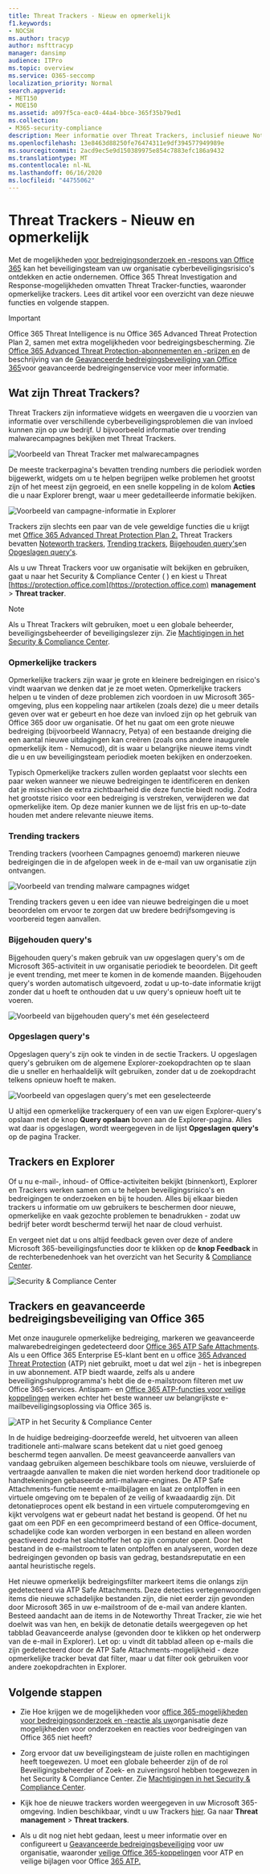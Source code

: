 ```yaml
---
title: Threat Trackers - Nieuw en opmerkelijk
f1.keywords:
- NOCSH
ms.author: tracyp
author: msfttracyp
manager: dansimp
audience: ITPro
ms.topic: overview
ms.service: O365-seccomp
localization_priority: Normal
search.appverid:
- MET150
- MOE150
ms.assetid: a097f5ca-eac0-44a4-bbce-365f35b79ed1
ms.collection:
- M365-security-compliance
description: Meer informatie over Threat Trackers, inclusief nieuwe Noteworthy Trackers, om uw organisatie te helpen op de hoogte te blijven van beveiligingsproblemen.
ms.openlocfilehash: 13e8463d88250fe76474311e9df394577949989e
ms.sourcegitcommit: 2acd9ec5e9d150389975e854c7883efc186a9432
ms.translationtype: MT
ms.contentlocale: nl-NL
ms.lasthandoff: 06/16/2020
ms.locfileid: "44755062"
---
```

# <a name="threat-trackers---new-and-noteworthy"></a>Threat Trackers - Nieuw en opmerkelijk

Met de mogelijkheden [voor bedreigingsonderzoek en -respons van Office 365](office-365-ti.md) kan het beveiligingsteam van uw organisatie cyberbeveiligingsrisico's ontdekken en actie ondernemen. Office 365 Threat Investigation and Response-mogelijkheden omvatten Threat Tracker-functies, waaronder opmerkelijke trackers. Lees dit artikel voor een overzicht van deze nieuwe functies en volgende stappen. 

> [!IMPORTANT]
> Office 365 Threat Intelligence is nu Office 365 Advanced Threat Protection Plan 2, samen met extra mogelijkheden voor bedreigingsbescherming. Zie [Office 365 Advanced Threat Protection-abonnementen en -prijzen en](https://products.office.com/exchange/advance-threat-protection) de beschrijving van de [Geavanceerde bedreigingsbeveiliging van Office 365](https://docs.microsoft.com/office365/servicedescriptions/office-365-advanced-threat-protection-service-description)voor geavanceerde bedreigingenservice voor meer informatie.
  
## <a name="what-are-threat-trackers"></a>Wat zijn Threat Trackers?

Threat Trackers zijn informatieve widgets en weergaven die u voorzien van informatie over verschillende cyberbeveiligingsproblemen die van invloed kunnen zijn op uw bedrijf. U bijvoorbeeld informatie over trending malwarecampagnes bekijken met Threat Trackers.
  
![Voorbeeld van Threat Tracker met malwarecampagnes](../../media/a883b5ac-8e2b-469a-90e0-f8ad39bb63b7.png)
  
De meeste trackerpagina's bevatten trending numbers die periodiek worden bijgewerkt, widgets om u te helpen begrijpen welke problemen het grootst zijn of het meest zijn gegroeid, en een snelle koppeling in de kolom **Acties** die u naar Explorer brengt, waar u meer gedetailleerde informatie bekijken. 
  
![Voorbeeld van campagne-informatie in Explorer](../../media/e426f220-fdcb-4dd9-99a2-db97dbcf71d5.png)
  
Trackers zijn slechts een paar van de vele geweldige functies die u krijgt met [Office 365 Advanced Threat Protection Plan 2.](office-365-ti.md) Threat Trackers bevatten [Noteworth trackers](#noteworthy-trackers), [Trending trackers](#trending-trackers), [Bijgehouden query's](#tracked-queries)en [Opgeslagen query's](#saved-queries).
  
Als u uw Threat Trackers voor uw organisatie wilt bekijken en gebruiken, gaat u naar het Security &amp; Compliance Center ( ) en kiest u Threat [https://protection.office.com](https://protection.office.com) **management** \> **Threat tracker**.
  
> [!NOTE]
> Als u Threat Trackers wilt gebruiken, moet u een globale beheerder, beveiligingsbeheerder of beveiligingslezer zijn. Zie [Machtigingen in het Security &amp; Compliance Center](permissions-in-the-security-and-compliance-center.md). 
  
### <a name="noteworthy-trackers"></a>Opmerkelijke trackers

Opmerkelijke trackers zijn waar je grote en kleinere bedreigingen en risico's vindt waarvan we denken dat je ze moet weten. Opmerkelijke trackers helpen u te vinden of deze problemen zich voordoen in uw Microsoft 365-omgeving, plus een koppeling naar artikelen (zoals deze) die u meer details geven over wat er gebeurt en hoe deze van invloed zijn op het gebruik van Office 365 door uw organisatie. Of het nu gaat om een grote nieuwe bedreiging (bijvoorbeeld Wannacry, Petya) of een bestaande dreiging die een aantal nieuwe uitdagingen kan creëren (zoals ons andere inaugurele opmerkelijk item - Nemucod), dit is waar u belangrijke nieuwe items vindt die u en uw beveiligingsteam periodiek moeten bekijken en onderzoeken.
  
Typisch Opmerkelijke trackers zullen worden geplaatst voor slechts een paar weken wanneer we nieuwe bedreigingen te identificeren en denken dat je misschien de extra zichtbaarheid die deze functie biedt nodig. Zodra het grootste risico voor een bedreiging is verstreken, verwijderen we dat opmerkelijke item. Op deze manier kunnen we de lijst fris en up-to-date houden met andere relevante nieuwe items.
  
### <a name="trending-trackers"></a>Trending trackers

Trending trackers (voorheen Campagnes genoemd) markeren nieuwe bedreigingen die in de afgelopen week in de e-mail van uw organisatie zijn ontvangen.
  
![Voorbeeld van trending malware campagnes widget](../../media/d2ccc1a0-2a1d-4e36-99b5-6766c207772f.png)
  
Trending trackers geven u een idee van nieuwe bedreigingen die u moet beoordelen om ervoor te zorgen dat uw bredere bedrijfsomgeving is voorbereid tegen aanvallen.
  
### <a name="tracked-queries"></a>Bijgehouden query's

Bijgehouden query's maken gebruik van uw opgeslagen query's om de Microsoft 365-activiteit in uw organisatie periodiek te beoordelen. Dit geeft je event trending, met meer te komen in de komende maanden. Bijgehouden query's worden automatisch uitgevoerd, zodat u up-to-date informatie krijgt zonder dat u hoeft te onthouden dat u uw query's opnieuw hoeft uit te voeren.
  
![Voorbeeld van bijgehouden query's met één geselecteerd](../../media/0c556174-06eb-4ae5-b32a-5ff76b9e4f13.png)
  
### <a name="saved-queries"></a>Opgeslagen query's

Opgeslagen query's zijn ook te vinden in de sectie Trackers. U opgeslagen query's gebruiken om de algemene Explorer-zoekopdrachten op te slaan die u sneller en herhaaldelijk wilt gebruiken, zonder dat u de zoekopdracht telkens opnieuw hoeft te maken.
  
![Voorbeeld van opgeslagen query's met een geselecteerde](../../media/188cf3ff-58f1-41ea-81aa-76158d8f40c3.png)
  
U altijd een opmerkelijke trackerquery of een van uw eigen Explorer-query's opslaan met de knop **Query opslaan** boven aan de Explorer-pagina. Alles wat daar is opgeslagen, wordt weergegeven in de lijst **Opgeslagen query's** op de pagina Tracker. 
  
## <a name="trackers-and-explorer"></a>Trackers en Explorer

Of u nu e-mail-, inhoud- of Office-activiteiten bekijkt (binnenkort), Explorer en Trackers werken samen om u te helpen beveiligingsrisico's en bedreigingen te onderzoeken en bij te houden. Alles bij elkaar bieden trackers u informatie om uw gebruikers te beschermen door nieuwe, opmerkelijke en vaak gezochte problemen te benadrukken - zodat uw bedrijf beter wordt beschermd terwijl het naar de cloud verhuist.
  
En vergeet niet dat u ons altijd feedback geven over deze of andere Microsoft 365-beveiligingsfuncties door te klikken op de **knop Feedback** in de rechterbenedenhoek van het overzicht van het Security & [Compliance Center](https://support.microsoft.com/office/a5f2fd18-b029-4257-b5a8-ae83e7768c85).
  
![Security &amp; Compliance Center](../../media/86c330db-8132-4150-8475-220258fe04fb.png)
  
## <a name="trackers-and-office-365-advanced-threat-protection"></a>Trackers en geavanceerde bedreigingsbeveiliging van Office 365

Met onze inaugurele opmerkelijke bedreiging, markeren we geavanceerde malwarebedreigingen gedetecteerd door [Office 365 ATP Safe Attachments](atp-safe-attachments.md). Als u een Office 365 Enterprise E5-klant bent en u office [365 Advanced Threat Protection](office-365-atp.md) (ATP) niet gebruikt, moet u dat wel zijn - het is inbegrepen in uw abonnement. ATP biedt waarde, zelfs als u andere beveiligingshulpprogramma's hebt die de e-mailstroom filteren met uw Office 365-services. Antispam- en [Office 365 ATP-functies voor veilige koppelingen](atp-safe-links.md) werken echter het beste wanneer uw belangrijkste e-mailbeveiligingsoplossing via Office 365 is. 
  
![ATP in het Security &amp; Compliance Center](../../media/cee70d07-f0c1-459b-843c-2d10c253349f.png)
  
In de huidige bedreiging-doorzeefde wereld, het uitvoeren van alleen traditionele anti-malware scans betekent dat u niet goed genoeg beschermd tegen aanvallen. De meest geavanceerde aanvallers van vandaag gebruiken algemeen beschikbare tools om nieuwe, versluierde of vertraagde aanvallen te maken die niet worden herkend door traditionele op handtekeningen gebaseerde anti-malware-engines. De ATP Safe Attachments-functie neemt e-mailbijlagen en laat ze ontploffen in een virtuele omgeving om te bepalen of ze veilig of kwaadaardig zijn. Dit detonatieproces opent elk bestand in een virtuele computeromgeving en kijkt vervolgens wat er gebeurt nadat het bestand is geopend. Of het nu gaat om een PDF en een gecomprimeerd bestand of een Office-document, schadelijke code kan worden verborgen in een bestand en alleen worden geactiveerd zodra het slachtoffer het op zijn computer opent. Door het bestand in de e-mailstroom te laten ontploffen en analyseren, worden deze bedreigingen gevonden op basis van gedrag, bestandsreputatie en een aantal heuristische regels.
  
Het nieuwe opmerkelijk bedreigingsfilter markeert items die onlangs zijn gedetecteerd via ATP Safe Attachments. Deze detecties vertegenwoordigen items die nieuwe schadelijke bestanden zijn, die niet eerder zijn gevonden door Microsoft 365 in uw e-mailstroom of de e-mail van andere klanten. Besteed aandacht aan de items in de Noteworthy Threat Tracker, zie wie het doelwit was van hen, en bekijk de detonatie details weergegeven op het tabblad Geavanceerde analyse (gevonden door te klikken op het onderwerp van de e-mail in Explorer). Let op: u vindt dit tabblad alleen op e-mails die zijn gedetecteerd door de ATP Safe Attachments-mogelijkheid - deze opmerkelijke tracker bevat dat filter, maar u dat filter ook gebruiken voor andere zoekopdrachten in Explorer.
  
## <a name="next-steps"></a>Volgende stappen

- Zie Hoe krijgen we de mogelijkheden voor [office 365-mogelijkheden voor bedreigingsonderzoek en -reactie als uw](office-365-ti.md)organisatie deze mogelijkheden voor onderzoeken en reacties voor bedreigingen van Office 365 niet heeft?
    
- Zorg ervoor dat uw beveiligingsteam de juiste rollen en machtigingen heeft toegewezen. U moet een globale beheerder zijn of de rol Beveiligingsbeheerder of Zoek- en zuiveringsrol hebben toegewezen in het Security &amp; Compliance Center. Zie [Machtigingen in het Security &amp; Compliance Center](permissions-in-the-security-and-compliance-center.md).
    
- Kijk hoe de nieuwe trackers worden weergegeven in uw Microsoft 365-omgeving. Indien beschikbaar, vindt u uw Trackers [hier](https://protection.office.com/). Ga naar **Threat management** \> **Threat trackers**.
    
- Als u dit nog niet hebt gedaan, leest u meer informatie over en configureert u [Geavanceerde bedreigingsbeveiliging](office-365-atp.md) voor uw organisatie, waaronder [veilige Office 365-koppelingen](atp-safe-links.md) voor ATP en veilige bijlagen voor Office [365 ATP.](atp-safe-attachments.md)
  

